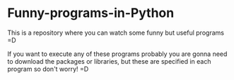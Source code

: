 # Funny-programs-in-Python
This is a repository where you can watch some funny but useful programs =D

If you want to execute any of these programs probably you are gonna need to download the packages or libraries, but these are specified in each program so don't worry! =D
